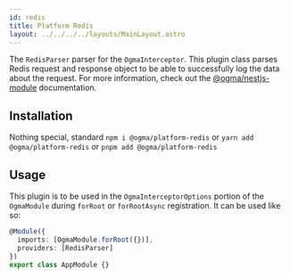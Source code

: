 ```yaml
---
id: redis
title: Platform Redis
layout: ../../../../layouts/MainLayout.astro
---
```


The `RedisParser` parser for the `OgmaInterceptor`. This plugin class parses Redis request and response object to be able to successfully log the data about the request. For more information, check out the [@ogma/nestjs-module](/en/nestjs/module) documentation.

## Installation

Nothing special, standard `npm i @ogma/platform-redis` or `yarn add @ogma/platform-redis` or `pnpm add @ogma/platform-redis`

## Usage

This plugin is to be used in the `OgmaInterceptorOptions` portion of the `OgmaModule` during `forRoot` or `forRootAsync` registration. It can be used like so:

```ts
@Module({
  imports: [OgmaModule.forRoot({})],
  providers: [RedisParser]
})
export class AppModule {}
```
